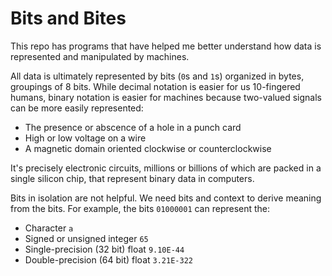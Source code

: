 # Bits and Bites

This repo has programs that have helped me better understand how data is represented and manipulated by machines.

All data is ultimately represented by bits (`0`s and `1`s) organized in bytes, groupings of 8 bits. While decimal notation is easier for us 10-fingered humans, binary notation is easier for machines because two-valued signals can be more easily represented:

- The presence or abscence of a hole in a punch card
- High or low voltage on a wire
- A magnetic domain oriented clockwise or counterclockwise

It's precisely electronic circuits, millions or billions of which are packed in a single silicon chip, that represent binary data in computers.

Bits in isolation are not helpful. We need bits and context to derive meaning from the bits. For example, the bits `01000001` can represent the:

- Character `a`
- Signed or unsigned integer `65`
- Single-precision (32 bit) float `9.10E-44`
- Double-precision (64 bit) float `3.21E-322`
